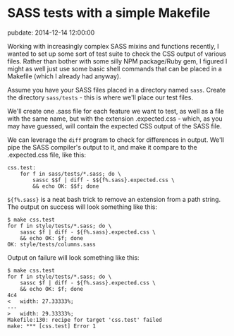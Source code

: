 # SASS tests with a simple Makefile
pubdate: 2014-12-14 12:00:00

Working with increasingly complex SASS mixins and functions recently, I wanted to set up some sort of test suite to check the CSS output of various files. Rather than bother with some silly NPM package/Ruby gem, I figured I might as well just use some basic shell commands that can be placed in a Makefile (which I already had anyway).

Assume you have your SASS files placed in a directory named `sass`. Create the directory `sass/tests` - this is where we'll place our test files.

We'll create one .sass file for each feature we want to test, as well as a file with the same name, but with the extension .expected.css - which, as you may have guessed, will contain the expected CSS output of the SASS file.

We can leverage the `diff` program to check for differences in output. We'll pipe the SASS compiler's output to it, and make it compare to the .expected.css file, like this:

	css.test:
		for f in sass/tests/*.sass; do \
			sassc $$f | diff - $${f%.sass}.expected.css \
			&& echo OK: $$f; done

`${f%.sass}` is a neat bash trick to remove an extension from a path string. The output on success will look something like this:

	$ make css.test 
	for f in style/tests/*.sass; do \
		sassc $f | diff - ${f%.sass}.expected.css \
		&& echo OK: $f; done
	OK: style/tests/columns.sass

Output on failure will look something like this:

	$ make css.test 
	for f in style/tests/*.sass; do \
		sassc $f | diff - ${f%.sass}.expected.css \
		&& echo OK: $f; done
	4c4
	<   width: 27.33333%;
	---
	>   width: 29.33333%;
	Makefile:130: recipe for target 'css.test' failed
	make: *** [css.test] Error 1
